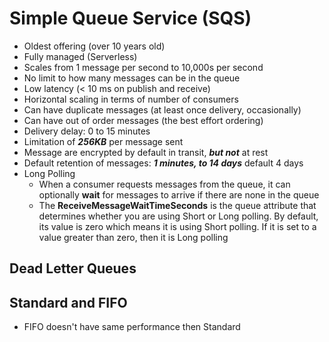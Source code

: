 # Simple Queue Service (SQS)

- Oldest offering (over 10 years old)
- Fully managed (Serverless)
- Scales from 1 message per second to 10,000s per second
- No limit to how many messages can be in the queue
- Low latency (< 10 ms on publish and receive)
- Horizontal scaling in terms of number of consumers
- Can have duplicate messages (at least once delivery, occasionally)
- Can have out of order messages (the best effort ordering)
- Delivery delay: 0 to 15 minutes
- Limitation of **_256KB_** per message sent
- Message are encrypted by default in transit, **_but not_** at rest
- Default retention of messages: _**1 minutes, to 14 days**_ default 4 days
- Long Polling
  - When a consumer requests messages from the queue, it can optionally **wait** for messages to arrive if there are none in the queue
  - The **ReceiveMessageWaitTimeSeconds** is the queue attribute that determines whether you are using Short or Long polling. By default, its value is zero which means it is using Short polling. If it is set to a value greater than zero, then it is Long polling

## Dead Letter Queues

## Standard and FIFO

- FIFO doesn't have same performance then Standard
